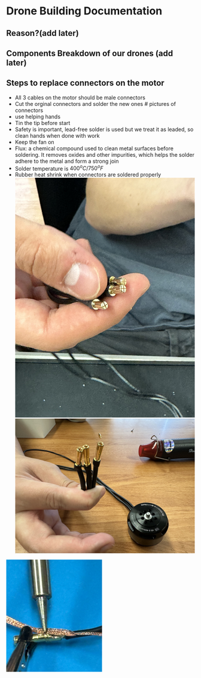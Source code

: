 # Drone Building Documentation

## Reason?(add later)

## Components Breakdown of our drones (add later)

## Steps to replace connectors on the motor

- All 3 cables on the motor should be male connectors
- Cut the orginal connectors and solder the new ones # pictures of connectors
- use helping hands
- Tin the tip before start
- Safety is important, lead-free solder is used but we treat it as leaded, so clean hands when done with work
- Keep the fan on
- Flux: a chemical compound used to clean metal surfaces before soldering. It removes oxides and other impurities, which helps the solder adhere to the metal and form a strong join
- Solder temperature is $400^oC/750^oF$
- Rubber heat shrink when connectors are soldered properly
![This is the old connector](../images/oldconnector.jpg)
![These are the new connectors](../images/newconnector.jpg)
<img src="../images/Solder wick.jpg" width="256" height="300">